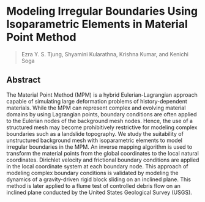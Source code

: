 # Modeling Irregular Boundaries Using Isoparametric Elements in Material Point Method
> Ezra Y. S. Tjung, Shyamini Kularathna, Krishna Kumar, and Kenichi Soga

## Abstract
The Material Point Method (MPM) is a hybrid Eulerian-Lagrangian approach capable of
simulating large deformation problems of history-dependent materials. While the MPM can
represent complex and evolving material domains by using Lagrangian points, boundary
conditions are often applied to the Eulerian nodes of the background mesh nodes. Hence, the use
of a structured mesh may become prohibitively restrictive for modeling complex boundaries such
as a landslide topography. We study the suitability of unstructured background mesh with
isoparametric elements to model irregular boundaries in the MPM. An inverse mapping
algorithm is used to transform the material points from the global coordinates to the local natural
coordinates. Dirichlet velocity and frictional boundary conditions are applied in the local
coordinate system at each boundary node. This approach of modeling complex boundary
conditions is validated by modeling the dynamics of a gravity-driven rigid block sliding on an
inclined plane. This method is later applied to a flume test of controlled debris flow on an
inclined plane conducted by the United States Geological Survey (USGS).
